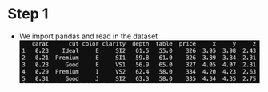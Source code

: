 # Step 1
- We import pandas and read in the dataset
![First Link to Familiar data](GettingStartedWithOurData.png)
